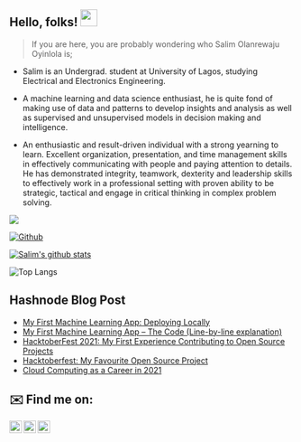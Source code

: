 
## Hello, folks! <img src="https://raw.githubusercontent.com/MartinHeinz/MartinHeinz/master/wave.gif" width="30px">

> If you are here, you are probably wondering who Salim Olanrewaju Oyinlola is; 

- Salim is an Undergrad. student at University of Lagos, studying Electrical and Electronics Engineering.

- A machine learning and data science enthusiast, he is quite fond of making use of data and patterns to develop insights and analysis as well as supervised and unsupervised models in decision making and intelligence.

- An enthusiastic and result-driven individual with a strong yearning to learn. Excellent organization, presentation, and time management skills in effectively communicating with people and paying attention to details. He has demonstrated integrity, teamwork, dexterity and leadership skills to effectively work in a professional setting with proven ability to be strategic, tactical and engage in critical thinking in complex problem solving.
 
![](https://visitor-badge.laobi.icu/badge?page_id=salimcodes.salimcodes)

[![Github](https://img.shields.io/github/followers/salimcodes?label=Follow&style=social)](https://github.com/salimcodes)

[![Salim's github stats](https://github-readme-stats.vercel.app/api?username=salimcodes)](https://github.com/salimcodes/github-readme-stats&theme=blue)

![Top Langs](https://github-readme-stats.vercel.app/api/top-langs/?username=salimcodes&theme=blue)

## Hashnode Blog Post
<!-- HASHNODE:START -->
- [My First Machine Learning App: Deploying Locally](https://salimcodes.hashnode.dev/my-first-machine-learning-app-deploying-locally)
- [My First Machine Learning App – The Code &lpar;Line-by-line explanation&rpar;](https://salimcodes.hashnode.dev/my-first-machine-learning-app-the-code-line-by-line-explanation)
- [HacktoberFest 2021: My First Experience Contributing to Open Source Projects](https://salimcodes.hashnode.dev/hacktoberfest-2021-my-first-experience-contributing-to-open-source-projects)
- [Hacktoberfest: My Favourite Open Source Project](https://salimcodes.hashnode.dev/hacktoberfest-my-favourite-open-source-project)
- [Cloud Computing as a Career in 2021](https://salimcodes.hashnode.dev/cloud-computing-as-a-career-in-2021)
<!-- HASHNODE:END -->


## ✉️ Find me on:

[<img align="left" alt="salimopines | Twitter" width="22px" src="https://cdn.jsdelivr.net/npm/simple-icons@v3/icons/twitter.svg" />](https://twitter.com/salimopines)
[<img align="left" alt="Salim Oyinlola | LinkedIn" width="22px" src="https://cdn.jsdelivr.net/npm/simple-icons@v3/icons/linkedin.svg" />](https://www.linkedin.com/in/salim-oyinlola/)
[<img align="left" alt="Salim.Ingram | Instagram" width="22px" src="https://cdn.jsdelivr.net/npm/simple-icons@v3/icons/instagram.svg" />](https://www.instagram.com/salim.ingram)
